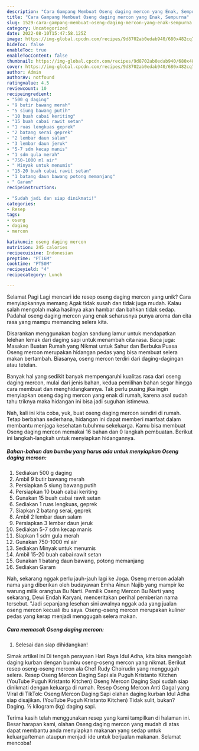 ```yaml
---
description: "Cara Gampang Membuat Oseng daging mercon yang Enak, Sempurna"
title: "Cara Gampang Membuat Oseng daging mercon yang Enak, Sempurna"
slug: 1529-cara-gampang-membuat-oseng-daging-mercon-yang-enak-sempurna
category: Uncategorized
date: 2022-08-10T15:47:58.125Z
image: https://img-global.cpcdn.com/recipes/9d8702ab0edab940/680x482cq70/oseng-daging-mercon-foto-resep-utama.jpg
hideToc: false
enableToc: true
enableTocContent: false
thumbnail: https://img-global.cpcdn.com/recipes/9d8702ab0edab940/680x482cq70/oseng-daging-mercon-foto-resep-utama.jpg
cover: https://img-global.cpcdn.com/recipes/9d8702ab0edab940/680x482cq70/oseng-daging-mercon-foto-resep-utama.jpg
author: Admin
authorAv: notfound
ratingvalue: 4.5
reviewcount: 10
recipeingredient:
- "500 g daging"
- "9 butir bawang merah"
- "5 siung bawang putih"
- "10 buah cabai keriting"
- "15 buah cabai rawit setan"
- "1 ruas lengkuas geprek"
- "2 batang serai geprek"
- "2 lembar daun salam"
- "3 lembar daun jeruk"
- "5-7 sdm kecap manis"
- "1 sdm gula merah"
- "750-1000 ml air"
- " Minyak untuk menumis"
- "15-20 buah cabai rawit setan"
- "1 batang daun bawang potong memanjang"
- " Garam"
recipeinstructions:

- "Sudah jadi dan siap dinikmati!"
categories:
- Resep
tags:
- oseng
- daging
- mercon

katakunci: oseng daging mercon 
nutrition: 245 calories
recipecuisine: Indonesian
preptime: "PT16M"
cooktime: "PT50M"
recipeyield: "4"
recipecategory: Lunch

---
```



Selamat Pagi Lagi mencari ide resep oseng daging mercon yang unik? Cara menyiapkannya memang Agak tidak susah dan tidak juga mudah. Kalau salah mengolah maka hasilnya akan hambar dan bahkan tidak sedap. Padahal oseng daging mercon yang enak seharusnya punya aroma dan cita rasa yang mampu memancing selera kita.


Disarankan menggunakan bagian sandung lamur untuk mendapatkan lelehan lemak dari daging sapi untuk menambah cita rasa. Baca juga: Masakan Buatan Rumah yang Nikmat untuk Sahur dan Berbuka Puasa Oseng mercon merupakan hidangan pedas yang bisa membuat selera makan bertambah. Biasanya, oseng mercon terdiri dari daging-dagingan atau tetelan.

Banyak hal yang sedikit banyak mempengaruhi kualitas rasa dari oseng daging mercon, mulai dari jenis bahan, kedua pemilihan bahan segar hingga cara membuat dan menghidangkannya. Tak perlu pusing jika ingin menyiapkan oseng daging mercon yang enak di rumah, karena asal sudah tahu triknya maka hidangan ini bisa jadi suguhan istimewa.


Nah, kali ini kita coba, yuk, buat oseng daging mercon sendiri di rumah. Tetap berbahan sederhana, hidangan ini dapat memberi manfaat dalam membantu menjaga kesehatan tubuhmu sekeluarga. Kamu bisa membuat Oseng daging mercon memakai 16 bahan dan 0 langkah pembuatan. Berikut ini langkah-langkah untuk menyiapkan hidangannya.

<!--inarticleads1-->

##### Bahan-bahan dan bumbu yang harus ada untuk menyiapkan Oseng daging mercon:

1. Sediakan 500 g daging
1. Ambil 9 butir bawang merah
1. Persiapkan 5 siung bawang putih
1. Persiapkan 10 buah cabai keriting
1. Gunakan 15 buah cabai rawit setan
1. Sediakan 1 ruas lengkuas, geprek
1. Siapkan 2 batang serai, geprek
1. Ambil 2 lembar daun salam
1. Persiapkan 3 lembar daun jeruk
1. Sediakan 5-7 sdm kecap manis
1. Siapkan 1 sdm gula merah
1. Gunakan 750-1000 ml air
1. Sediakan  Minyak untuk menumis
1. Ambil 15-20 buah cabai rawit setan
1. Gunakan 1 batang daun bawang, potong memanjang
1. Sediakan  Garam


Nah, sekarang nggak perlu jauh-jauh lagi ke Joga. Oseng mercon adalah nama yang diberikan oleh budayawan Emha Ainun Najib yang mampir ke warung milik orangtua Bu Narti. Pemilik Oseng Mercon Bu Narti yang sekarang, Dewi Endah Karyani, menceritakan perihal pemberian nama tersebut. &#34;Jadi sepanjang lesehan sini awalnya nggak ada yang jualan oseng mercon kecuali ibu saya. Oseng-oseng mercon merupakan kuliner pedas yang kerap menjadi menggugah selera makan. 

<!--inarticleads2-->

##### Cara memasak Oseng daging mercon:


1. Selesai dan siap dihidangkan!

Simak artikel ini Di tengah perayaan Hari Raya Idul Adha, kita bisa mengolah daging kurban dengan bumbu oseng-oseng mercon yang nikmat. Berikut resep oseng-oseng mercon ala Chef Rudy Choirudin yang menggugah selera. Resep Oseng Mercon Daging Sapi ala Puguh Kristanto Kitchen (YouTube Puguh Kristanto Kitchen) Oseng Mercon Daging Sapi sudah siap dinikmati dengan keluarga di rumah. Resep Oseng Mercon Anti Gagal yang Viral di TikTok: Oseng Mercon Daging Sapi olahan daging kurban Idul Adha siap disajikan. (YouTube Puguh Kristanto Kitchen) Tidak sulit, bukan? Daging. ½ kilogram (kg) daging sapi. 

Terima kasih telah menggunakan resep yang kami tampilkan di halaman ini. Besar harapan kami, olahan Oseng daging mercon yang mudah di atas dapat membantu anda menyiapkan makanan yang sedap untuk keluarga/teman ataupun menjadi ide untuk berjualan makanan. Selamat mencoba!
